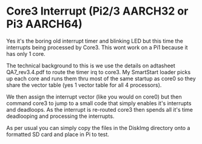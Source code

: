 # Core3 Interrupt (Pi2/3 AARCH32 or Pi3 AARCH64)
Yes it's the boring old interrupt timer and blinking LED but this time the interrupts being processed by Core3. This wont work on a Pi1 because it has only 1 core.

The technical background to this is we use the details on adtasheet QA7_rev3.4.pdf to route the timer irq to core3.
My SmartStart loader picks up each core and runs them thru most of the same startup as core0 so they share the vector table (yes 1 vector table for all 4 processors).
>
We then assign the interrupt vector (like you would on core0) but then command core3 to jump to a small code that simply enables it's interrupts and deadloops. As the interrupt is re-routed core3 then spends all it's time deadlooping and processing the interrupts.
>
As per usual you can simply copy the files in the DiskImg directory onto a formatted SD card and place in Pi to test.

